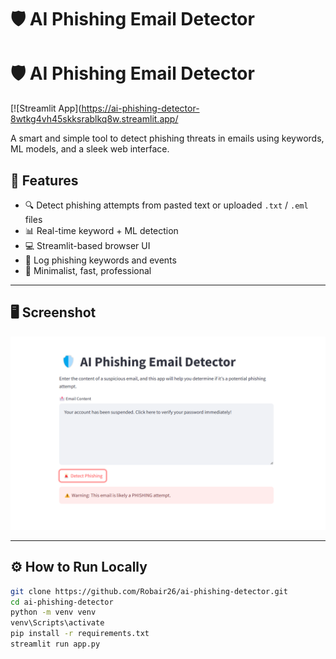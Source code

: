 # 🛡️ AI Phishing Email Detector

# 🛡️ AI Phishing Email Detector

[![Streamlit App](https://ai-phishing-detector-8wtkg4vh45skksrablkq8w.streamlit.app/

A smart and simple tool to detect phishing threats in emails using keywords, ML models, and a sleek web interface.
## 🚀 Features

- 🔍 Detect phishing attempts from pasted text or uploaded `.txt` / `.eml` files
- 📊 Real-time keyword + ML detection
- 💻 Streamlit-based browser UI
- 💾 Log phishing keywords and events
- 🎯 Minimalist, fast, professional

---

## 🖥️ Screenshot

![UI Screenshot](demo_ui.png)

---

## ⚙️ How to Run Locally

```bash
git clone https://github.com/Robair26/ai-phishing-detector.git
cd ai-phishing-detector
python -m venv venv
venv\Scripts\activate
pip install -r requirements.txt
streamlit run app.py
